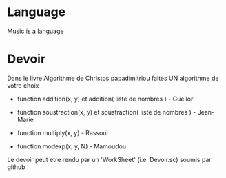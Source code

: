 # Language

[Music is a language](https://www.youtube.com/watch?v=3yRMbH36HRE)


# Devoir

Dans le livre Algorithme de Christos papadimitriou faites UN algorithme de votre choix

* function addition(x, y) et addition( liste de nombres ) - Guellor

* function soustraction(x, y) et soustraction( liste de nombres ) - Jean-Marie

* function multiply(x, y) - Rassoul

* function modexp(x, y, N) - Mamoudou

Le devoir peut etre rendu par un 'WorkSheet' (i.e. Devoir.sc) soumis par github

